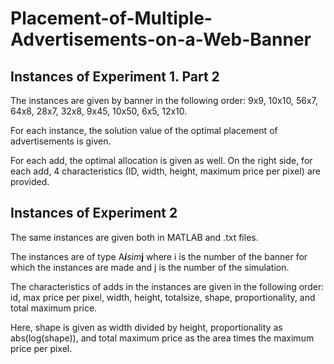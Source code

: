 <html>
  <h1> Placement-of-Multiple-Advertisements-on-a-Web-Banner </h1>

<h2> Instances of Experiment 1. Part 2 </h2>
  <p>The instances are given by banner in the following order: 9x9, 10x10, 56x7, 64x8, 28x7, 32x8, 9x45, 10x50, 6x5, 12x10. </p>
  <p> For each instance, the solution value of the optimal placement of advertisements is given. </p>
  <p> For each add, the optimal allocation is given as well. On the right side, for each add, 4 characteristics (ID, width, height, maximum price per pixel) are provided.</p>
  
<h2> Instances of Experiment 2 </h2>
  <p> The same instances are given both in MATLAB and .txt files. </p>
  <p> The instances are of type A<b><i>i</i></b><i>sim</i><b>j</b> where i is the number of the banner for which the instances are made and j is the number of the simulation. </p>
  <p> The characteristics of adds in the instances are given in the following order: id, max price per pixel, width, height, totalsize, shape, proportionality, and total maximum price. </p>
  <p> Here, shape is given as width divided by height, proportionality as abs(log(shape)), and total maximum price as the area times the maximum price per pixel. </p>
    
  
</html>
